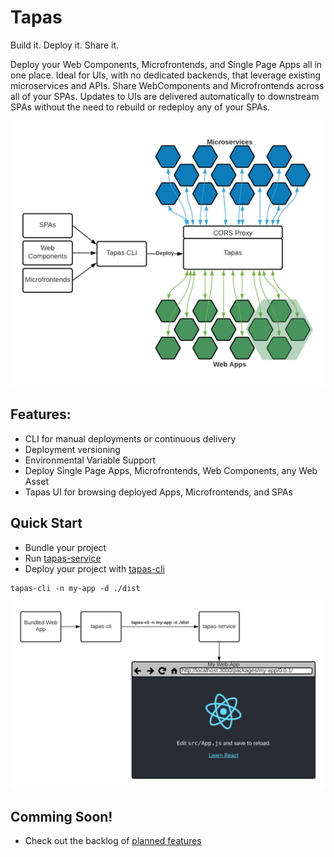 # Tapas

Build it. Deploy it. Share it.

Deploy your Web Components, Microfrontends, and Single Page Apps all in one place. Ideal for UIs, with no dedicated backends, that leverage existing microservices and APIs. Share WebComponents and Microfrontends across all of your SPAs. Updates to UIs are delivered automatically to downstream SPAs without the need to rebuild or redeploy any of your SPAs.

![diagram of tapas high level concept](./tapas-concept.png "Tapas high-level concept")

## Features:

- CLI for manual deployments or continuous delivery
- Deployment versioning
- Environmental Variable Support
- Deploy Single Page Apps, Microfrontends, Web Components, any Web Asset
- Tapas UI for browsing deployed Apps, Microfrontends, and SPAs

## Quick Start

- Bundle your project
- Run [tapas-service](./tapas-service)
- Deploy your project with [tapas-cli](./tapas-ui)

```
tapas-cli -n my-app -d ./dist
```

![diagram of tapas](./tapas-highlevel-diagram.png "Tapas high-level diagram")

## Comming Soon!

- Check out the backlog of [planned features](https://github.com/greymatter-io/tapas/issues?q=is%3Aopen+is%3Aissue+label%3Aenhancement)
